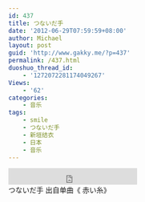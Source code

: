 ```yaml
---
id: 437
title: つないだ手
date: '2012-06-29T07:59:59+08:00'
author: Michael
layout: post
guid: 'http://www.gakky.me/?p=437'
permalink: /437.html
duoshuo_thread_id:
    - '1272072281174049267'
Views:
    - '62'
categories:
    - 音乐
tags:
    - smile
    - つないだ手
    - 新垣结衣
    - 日本
    - 音乐
---
```


<div class="audio_player"><iframe allowtransparency="true" frameborder="0" height="33" loading="lazy" scrolling="no" src="http://www.diandian.com/n/common/player?feedId=f89bb6a0-c17e-11e1-b8b5-782bcb32ff27" width="257"></iframe></div>つないだ手 出自单曲《 赤い糸》
